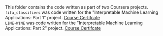This folder contains the code written as part of two Coursera projects.  
`fifa_classifiers` was code written for the "Interpretable Machine Learning Applications: Part 1" project. [Course Certifcate](https://www.coursera.org/account/accomplishments/verify/GXBX0PZFXHWC)  
`LIME-WINE` was code written for the "Interpretable Machine Learning Applications: Part 2" project. [Course Certifcate](https://www.coursera.org/account/accomplishments/verify/F2QLW7KJGWWH)
